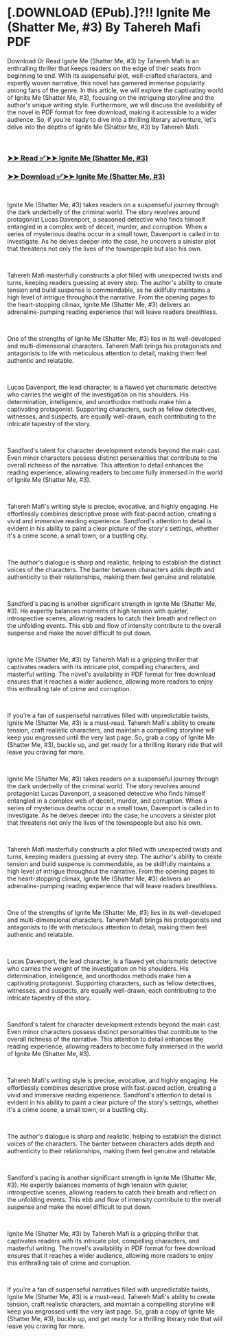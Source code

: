 # [.DOWNLOAD (EPub).]?!! Ignite Me (Shatter Me, #3) By Tahereh Mafi PDF

<p>Download Or Read Ignite Me (Shatter Me, #3) by Tahereh Mafi is an enthralling thriller that keeps readers on the edge of their seats from beginning to end. With its suspenseful plot, well-crafted characters, and expertly woven narrative, this novel has garnered immense popularity among fans of the genre. In this article, we will explore the captivating world of Ignite Me (Shatter Me, #3), focusing on the intriguing storyline and the author's unique writing style. Furthermore, we will discuss the availability of the novel in PDF format for free download, making it accessible to a wider audience. So, if you're ready to dive into a thrilling literary adventure, let's delve into the depths of Ignite Me (Shatter Me, #3) by Tahereh Mafi.</p>
<p>&nbsp;</p>

### [➤➤ Read ✅➤➤ Ignite Me (Shatter Me, #3)](https://pdfworldcenter.com/?book=13188676)

### [➤➤ Download ✅➤➤ Ignite Me (Shatter Me, #3)](https://pdfworldcenter.com/?book=13188676)

<p>&nbsp;</p>
<p>Ignite Me (Shatter Me, #3) takes readers on a suspenseful journey through the dark underbelly of the criminal world. The story revolves around protagonist Lucas Davenport, a seasoned detective who finds himself entangled in a complex web of deceit, murder, and corruption. When a series of mysterious deaths occur in a small town, Davenport is called in to investigate. As he delves deeper into the case, he uncovers a sinister plot that threatens not only the lives of the townspeople but also his own.</p>
<p>&nbsp;</p>
<p>Tahereh Mafi masterfully constructs a plot filled with unexpected twists and turns, keeping readers guessing at every step. The author's ability to create tension and build suspense is commendable, as he skillfully maintains a high level of intrigue throughout the narrative. From the opening pages to the heart-stopping climax, Ignite Me (Shatter Me, #3) delivers an adrenaline-pumping reading experience that will leave readers breathless.</p>
<p>&nbsp;</p>
<p>One of the strengths of Ignite Me (Shatter Me, #3) lies in its well-developed and multi-dimensional characters. Tahereh Mafi brings his protagonists and antagonists to life with meticulous attention to detail, making them feel authentic and relatable.</p>
<p>&nbsp;</p>
<p>Lucas Davenport, the lead character, is a flawed yet charismatic detective who carries the weight of the investigation on his shoulders. His determination, intelligence, and unorthodox methods make him a captivating protagonist. Supporting characters, such as fellow detectives, witnesses, and suspects, are equally well-drawn, each contributing to the intricate tapestry of the story.</p>
<p>&nbsp;</p>
<p>Sandford's talent for character development extends beyond the main cast. Even minor characters possess distinct personalities that contribute to the overall richness of the narrative. This attention to detail enhances the reading experience, allowing readers to become fully immersed in the world of Ignite Me (Shatter Me, #3).</p>
<p>&nbsp;</p>
<p>Tahereh Mafi's writing style is precise, evocative, and highly engaging. He effortlessly combines descriptive prose with fast-paced action, creating a vivid and immersive reading experience. Sandford's attention to detail is evident in his ability to paint a clear picture of the story's settings, whether it's a crime scene, a small town, or a bustling city.</p>
<p>&nbsp;</p>
<p>The author's dialogue is sharp and realistic, helping to establish the distinct voices of the characters. The banter between characters adds depth and authenticity to their relationships, making them feel genuine and relatable.</p>
<p>&nbsp;</p>
<p>Sandford's pacing is another significant strength in Ignite Me (Shatter Me, #3). He expertly balances moments of high tension with quieter, introspective scenes, allowing readers to catch their breath and reflect on the unfolding events. This ebb and flow of intensity contribute to the overall suspense and make the novel difficult to put down.</p>
<p>&nbsp;</p>
<p>Ignite Me (Shatter Me, #3) by Tahereh Mafi is a gripping thriller that captivates readers with its intricate plot, compelling characters, and masterful writing. The novel's availability in PDF format for free download ensures that it reaches a wider audience, allowing more readers to enjoy this enthralling tale of crime and corruption.</p>
<p>&nbsp;</p>
<p>If you're a fan of suspenseful narratives filled with unpredictable twists, Ignite Me (Shatter Me, #3) is a must-read. Tahereh Mafi's ability to create tension, craft realistic characters, and maintain a compelling storyline will keep you engrossed until the very last page. So, grab a copy of Ignite Me (Shatter Me, #3), buckle up, and get ready for a thrilling literary ride that will leave you craving for more.</p>
<p>&nbsp;</p>
<p>Ignite Me (Shatter Me, #3) takes readers on a suspenseful journey through the dark underbelly of the criminal world. The story revolves around protagonist Lucas Davenport, a seasoned detective who finds himself entangled in a complex web of deceit, murder, and corruption. When a series of mysterious deaths occur in a small town, Davenport is called in to investigate. As he delves deeper into the case, he uncovers a sinister plot that threatens not only the lives of the townspeople but also his own.</p>
<p>&nbsp;</p>
<p>Tahereh Mafi masterfully constructs a plot filled with unexpected twists and turns, keeping readers guessing at every step. The author's ability to create tension and build suspense is commendable, as he skillfully maintains a high level of intrigue throughout the narrative. From the opening pages to the heart-stopping climax, Ignite Me (Shatter Me, #3) delivers an adrenaline-pumping reading experience that will leave readers breathless.</p>
<p>&nbsp;</p>
<p>One of the strengths of Ignite Me (Shatter Me, #3) lies in its well-developed and multi-dimensional characters. Tahereh Mafi brings his protagonists and antagonists to life with meticulous attention to detail, making them feel authentic and relatable.</p>
<p>&nbsp;</p>
<p>Lucas Davenport, the lead character, is a flawed yet charismatic detective who carries the weight of the investigation on his shoulders. His determination, intelligence, and unorthodox methods make him a captivating protagonist. Supporting characters, such as fellow detectives, witnesses, and suspects, are equally well-drawn, each contributing to the intricate tapestry of the story.</p>
<p>&nbsp;</p>
<p>Sandford's talent for character development extends beyond the main cast. Even minor characters possess distinct personalities that contribute to the overall richness of the narrative. This attention to detail enhances the reading experience, allowing readers to become fully immersed in the world of Ignite Me (Shatter Me, #3).</p>
<p>&nbsp;</p>
<p>Tahereh Mafi's writing style is precise, evocative, and highly engaging. He effortlessly combines descriptive prose with fast-paced action, creating a vivid and immersive reading experience. Sandford's attention to detail is evident in his ability to paint a clear picture of the story's settings, whether it's a crime scene, a small town, or a bustling city.</p>
<p>&nbsp;</p>
<p>The author's dialogue is sharp and realistic, helping to establish the distinct voices of the characters. The banter between characters adds depth and authenticity to their relationships, making them feel genuine and relatable.</p>
<p>&nbsp;</p>
<p>Sandford's pacing is another significant strength in Ignite Me (Shatter Me, #3). He expertly balances moments of high tension with quieter, introspective scenes, allowing readers to catch their breath and reflect on the unfolding events. This ebb and flow of intensity contribute to the overall suspense and make the novel difficult to put down.</p>
<p>&nbsp;</p>
<p>Ignite Me (Shatter Me, #3) by Tahereh Mafi is a gripping thriller that captivates readers with its intricate plot, compelling characters, and masterful writing. The novel's availability in PDF format for free download ensures that it reaches a wider audience, allowing more readers to enjoy this enthralling tale of crime and corruption.</p>
<p>&nbsp;</p>
<p>If you're a fan of suspenseful narratives filled with unpredictable twists, Ignite Me (Shatter Me, #3) is a must-read. Tahereh Mafi's ability to create tension, craft realistic characters, and maintain a compelling storyline will keep you engrossed until the very last page. So, grab a copy of Ignite Me (Shatter Me, #3), buckle up, and get ready for a thrilling literary ride that will leave you craving for more.</p>
<p>&nbsp;</p>
